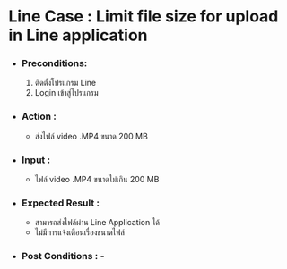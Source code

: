# Line Case : Limit file size for upload in Line application
* ### Preconditions:
  1. ติดตั้งโปรแกรม Line
  2. Login เข้าสู่โปรแกรม
  
  
* ### Action :
  - ส่งไฟล์ video .MP4 ขนาด 200 MB

* ### Input :
  - ไฟล์ video .MP4 ขนาดไม่เกิน 200 MB


* ### Expected Result :
  - สามารถส่งไฟล์ผ่าน Line Application ได้
  - ไม่มีการแจ้งเตือนเรื่องขนาดไฟล์


* ### Post Conditions : -
